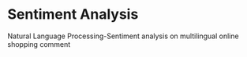 # Sentiment Analysis
 Natural Language Processing-Sentiment analysis on multilingual online shopping comment
